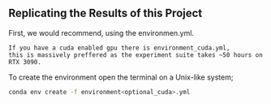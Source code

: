 ## Replicating the Results of this Project
First, we would recommend, using the environmen.yml.
```note
If you have a cuda enabled gpu there is environment_cuda.yml,
this is massively preffered as the experiment suite takes ~50 hours on RTX 3090.
```
To create the environment open the terminal on a Unix-like system;
```bash
conda env create -f environment<optional_cuda>.yml
```



